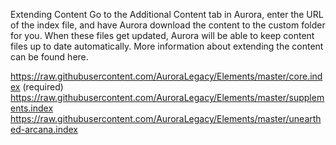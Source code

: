 Extending Content
Go to the Additional Content tab in Aurora, enter the URL of the index file, and have Aurora download the content to the custom folder for you. When these files get updated, Aurora will be able to keep content files up to date automatically.
More information about extending the content can be found here.

https://raw.githubusercontent.com/AuroraLegacy/Elements/master/core.index (required)
https://raw.githubusercontent.com/AuroraLegacy/Elements/master/supplements.index
https://raw.githubusercontent.com/AuroraLegacy/Elements/master/unearthed-arcana.index